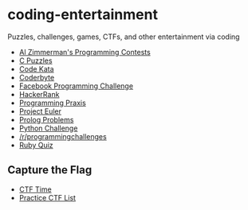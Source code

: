 coding-entertainment
====================

Puzzles, challenges, games, CTFs, and other entertainment via coding

* [Al Zimmerman's Programming Contests](http://www.azspcs.net)
* [C Puzzles](http://www.gowrikumar.com/c/)
* [Code Kata](http://codekata.pragprog.com)
* [Coderbyte](http://coderbyte.com)
* [Facebook Programming Challenge](https://facebook.interviewstreet.com/recruit/challenges)
* [HackerRank](https://www.hackerrank.com)
* [Programming Praxis](http://programmingpraxis.com)
* [Project Euler](http://projecteuler.net)
* [Prolog Problems](https://sites.google.com/site/prologsite/prolog-problems)
* [Python Challenge](http://www.pythonchallenge.com)
* [/r/programmingchallenges](http://www.reddit.com/r/programmingchallenges)
* [Ruby Quiz](http://rubyquiz.com)


Capture the Flag
----------------
* [CTF Time](http://ctftime.org/event/list/)
* [Practice CTF List](http://captf.com/practice-ctf/)
